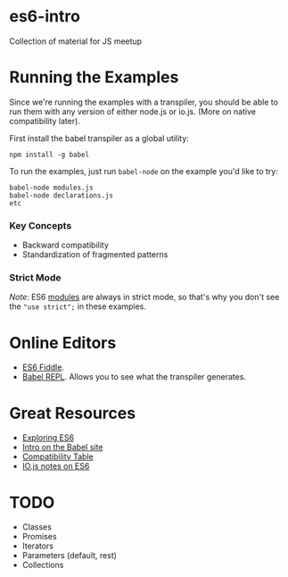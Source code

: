 # es6-intro
Collection of material for JS meetup

# Running the Examples
Since we're running the examples with a transpiler, you should be able to run them with any version of either node.js 
or io.js. (More on native compatibility later).

First install the babel transpiler as a global utility:

    npm install -g babel
    
To run the examples, just run `babel-node` on the example you'd like to try:

    babel-node modules.js
    babel-node declarations.js
    etc
    
### Key Concepts

* Backward compatibility
* Standardization of fragmented patterns
    
### Strict Mode
_Note_: ES6 [modules][modules] are always in strict mode, so that's why you don't see the `"use strict";` in these examples.

# Online Editors

* [ES6 Fiddle](http://www.es6fiddle.net/). 
* [Babel REPL](http://babeljs.io/repl/). Allows you to see what the transpiler generates.

# Great Resources

* [Exploring ES6](https://leanpub.com/exploring-es6)
* [Intro on the Babel site](http://babeljs.io/docs/learn-es2015/)
* [Compatibility Table](http://kangax.github.io/compat-table/es6/)
* [IO.js notes on ES6](https://iojs.org/en/es6.html)

# TODO

* Classes
* Promises
* Iterators
* Parameters (default, rest)
* Collections

[modules]: http://www.2ality.com/2014/09/es6-modules-final.html